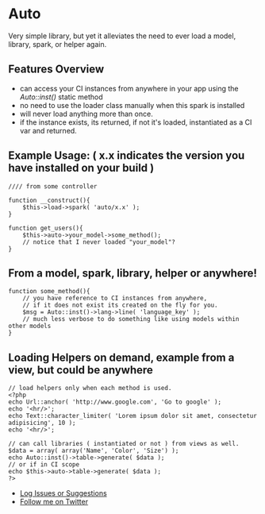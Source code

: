 # Auto
Very simple library, but yet it alleviates the need to ever load a model, library, spark, or helper again.

## Features Overview

- can access your CI instances from anywhere in your app using the _Auto::inst()_ static method
- no need to use the loader class manually when this spark is installed
- will never load anything more than once. 
- if the instance exists, its returned, if not it's loaded, instantiated as a CI var and returned. 

## Example Usage: ( x.x indicates the version you have installed on your build )
    
    //// from some controller 
	
	function __construct(){
		$this->load->spark( 'auto/x.x' );
	}
	
	function get_users(){
		$this->auto->your_model->some_method();
		// notice that I never loaded "your_model"?
	}

## From a model, spark, library, helper or anywhere! 
	
	function some_method(){
		// you have reference to CI instances from anywhere, 
		// if it does not exist its created on the fly for you.
		$msg = Auto::inst()->lang->line( 'language_key' );
		// much less verbose to do something like using models within other models 
	}
	
## Loading Helpers on demand, example from a view, but could be anywhere

    // load helpers only when each method is used. 
	<?php 
	echo Url::anchor( 'http://www.google.com', 'Go to google' ); 
	echo '<hr/>';
	echo Text::character_limiter( 'Lorem ipsum dolor sit amet, consectetur adipisicing', 10 );
	echo '<hr/>';
	
	// can call libraries ( instantiated or not ) from views as well.
	$data = array( array('Name', 'Color', 'Size') );
	echo Auto::inst()->table->generate( $data );
	// or if in CI scope
	echo $this->auto->table->generate( $data );
	?>
	
- [Log Issues or Suggestions](https://github.com/dperrymorrow/CodeIgniter-Tracer-Helper/issues)
- [Follow me on Twitter](http://twitter.com/dperrymorrow)


	



